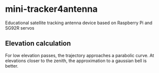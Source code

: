 # mini-tracker4antenna
Educational satellite tracking antenna device based on Raspberry Pi and SG92R servos

## Elevation calculation
For low elevation passes, the trajectory approaches a parabolic curve. At elevations closer to the zenith, the approximation to a gaussian bell is better.
